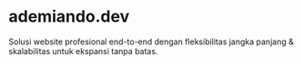 # ademiando.dev
Solusi website profesional end-to-end dengan fleksibilitas jangka panjang & skalabilitas untuk ekspansi tanpa batas.
